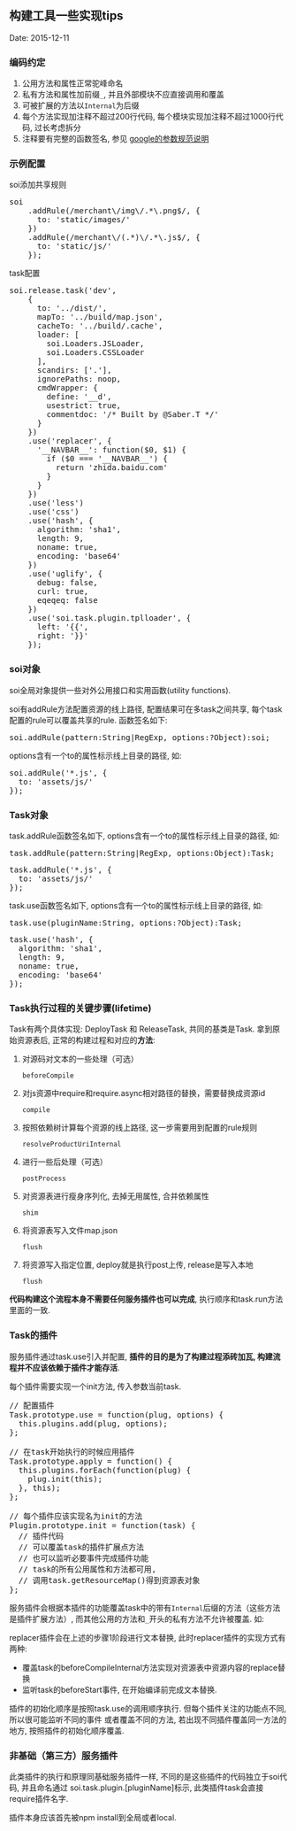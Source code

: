 ## 构建工具一些实现tips
Date: 2015-12-11


### 编码约定
1. 公用方法和属性正常驼峰命名
2. 私有方法和属性加前缀`_`, 并且外部模块不应直接调用和覆盖
3. 可被扩展的方法以`Internal`为后缀
4. 每个方法实现加注释不超过200行代码, 每个模块实现加注释不超过1000行代码, 过长考虑拆分
5. 注释要有完整的函数签名, 参见 [google的参数规范说明](https://developers.google.com/closure/compiler/docs/js-for-compiler?hl=en#tags)

### 示例配置
soi添加共享规则
<pre>
soi
    .addRule(/merchant\/img\/.*\.png$/, {
      to: 'static/images/'
    })
    .addRule(/merchant\/(.*)\/.*\.js$/, {
      to: 'static/js/'
    });
</pre>
task配置
<pre>
soi.release.task('dev',
    {
      to: '../dist/',
      mapTo: '../build/map.json',
      cacheTo: '../build/.cache',
      loader: [
        soi.Loaders.JSLoader,
      	soi.Loaders.CSSLoader
      ],
      scandirs: ['.'],
      ignorePaths: noop,
      cmdWrapper: {
        define: '__d',
        usestrict: true,
        commentdoc: '/* Built by @Saber.T */'
      }
    })
    .use('replacer', {
      '__NAVBAR__': function($0, $1) {
        if ($0 === '__NAVBAR__') {
          return 'zhida.baidu.com'
        }
      }
    })
    .use('less')
    .use('css')
    .use('hash', {
      algorithm: 'sha1',
      length: 9,
      noname: true,
      encoding: 'base64'
    })
    .use('uglify', {
      debug: false,
      curl: true,
      eqeqeq: false
    })
    .use('soi.task.plugin.tplloader', {
      left: '{{',
      right: '}}'
    });
</pre>

### soi对象

soi全局对象提供一些对外公用接口和实用函数(utility functions).

soi有addRule方法配置资源的线上路径, 配置结果可在多task之间共享, 每个task配置的rule可以覆盖共享的rule. 
函数签名如下:
<pre>
soi.addRule(pattern:String|RegExp, options:?Object):soi;
</pre>
options含有一个to的属性标示线上目录的路径, 如:
<pre>
soi.addRule('*.js', {
  to: 'assets/js/'
});
</pre>
### Task对象
task.addRule函数签名如下, options含有一个to的属性标示线上目录的路径, 如:
<pre>
task.addRule(pattern:String|RegExp, options:Object):Task;
</pre>
<pre>
task.addRule('*.js', {
  to: 'assets/js/'
});
</pre>

task.use函数签名如下, options含有一个to的属性标示线上目录的路径, 如:
<pre>
task.use(pluginName:String, options:?Object):Task;
</pre>
<pre>
task.use('hash', {
  algorithm: 'sha1',
  length: 9,
  noname: true,
  encoding: 'base64'
});
</pre>

### Task执行过程的关键步骤(lifetime)
Task有两个具体实现: DeployTask 和 ReleaseTask, 共同的基类是Task. 
拿到原始资源表后, 正常的构建过程和对应的**方法**:

1. 对源码对文本的一些处理（可选）  
   
   `beforeCompile`
2. 对js资源中require和require.async相对路径的替换，需要替换成资源id
   
   `compile`
3. 按照依赖树计算每个资源的线上路径, 这一步需要用到配置的rule规则
   
   `resolveProductUriInternal`
4. 进行一些后处理（可选） 
   
   `postProcess`
5. 对资源表进行瘦身序列化, 去掉无用属性, 合并依赖属性
   
   `shim`
6. 将资源表写入文件map.json 
   
   `flush`
7. 将资源写入指定位置, deploy就是执行post上传, release是写入本地
   
   `flush`
   
**代码构建这个流程本身不需要任何服务插件也可以完成**, 执行顺序和task.run方法里面的一致.

### Task的插件
服务插件通过task.use引入并配置, **插件的目的是为了构建过程添砖加瓦, 构建流程并不应该依赖于插件才能存活**.

每个插件需要实现一个init方法, 传入参数当前task.
<pre>
// 配置插件
Task.prototype.use = function(plug, options) {
  this.plugins.add(plug, options);
};

// 在task开始执行的时候应用插件
Task.prototype.apply = function() {
  this.plugins.forEach(function(plug) {
    plug.init(this);
  }, this);
};

// 每个插件应该实现名为init的方法
Plugin.prototype.init = function(task) {
  // 插件代码
  // 可以覆盖task的插件扩展点方法
  // 也可以监听必要事件完成插件功能
  // task的所有公用属性和方法都可用,
  // 调用task.getResourceMap()得到资源表对象
};
</pre>

服务插件会根据本插件的功能覆盖task中的带有`Internal`后缀的方法（这些方法是插件扩展方法）, 
而其他公用的方法和`_`开头的私有方法不允许被覆盖.
如: 

replacer插件会在上述的步骤1阶段进行文本替换, 此时replacer插件的实现方式有两种:

* 覆盖task的beforeCompileInternal方法实现对资源表中资源内容的replace替换
* 监听task的beforeStart事件, 在开始编译前完成文本替换.


插件的初始化顺序是按照task.use的调用顺序执行. 但每个插件关注的功能点不同, 所以很可能监听不同的事件
或者覆盖不同的方法, 若出现不同插件覆盖同一方法的地方, 按照插件的初始化顺序覆盖.


### 非基础（第三方）服务插件
此类插件的执行和原理同基础服务插件一样, 不同的是这些插件的代码独立于soi代码, 并且命名通过
soi.task.plugin.[pluginName]标示, 此类插件task会直接require插件名字.

插件本身应该首先被npm install到全局或者local.

